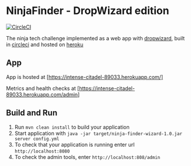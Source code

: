 # NinjaFinder - DropWizard edition

[![CircleCI](https://circleci.com/gh/jrochette/wizardly-ninja-tech-challenge.svg?style=svg)](https://circleci.com/gh/jrochette/wizardly-ninja-tech-challenge)

The ninja tech challenge implemented as a web app with [dropwizard](dropwizard.io), built in [circleci](circleci.com) and hosted on [heroku](heroku.com)

App
---
App is hosted at [https://intense-citadel-89033.herokuapp.com/]

Metrics and health checks at [https://intense-citadel-89033.herokuapp.com/admin]

Build and Run
---
1. Run `mvn clean install` to build your application
1. Start application with `java -jar target/ninja-finder-wizard-1.0.jar server config.yml`
1. To check that your application is running enter url `http://localhost:8080`
1. To check the admin tools, enter `http://localhost:808/admin`
